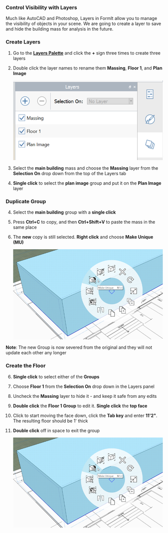### Control Visibility with Layers
Much like AutoCAD and Photoshop, Layers in FormIt allow you to manage the visibility of objects in your scene. We are going to create a layer to save and hide the building mass for analysis in the future.

### Create Layers

1. Go to the [**Layers Palette**](../formit-introduction/tool-bars.md) and click the **+** sign three times to create three layers

2. Double click the layer names to rename them **Massing**, **Floor 1**, and **Plan Image**
     
     ![](./images/10c435cf-fcc2-4a4b-9135-094dea903da2.png)

3. Select the **main building** mass and choose the **Massing** layer from the **Selection On** drop down from the top of the Layers tab

10. **Single click** to select the **plan image** group and put it on the **Plan Image** layer

### Duplicate Group

4. Select the **main building** group with a **single click** 

5. Press **Ctrl+C** to copy, and then **Ctrl+Shift+V** to paste the mass in the same place

5. The **new** copy is still selected. **Right click** and choose **Make Unique (MU)**

     ![](./images/3f46a20c-a1ab-44a1-8ba3-d2cdb050f1bd.png)

**Note**: The new Group is now severed from the original and they will not update each other any longer

### Create the Floor

6. **Single click** to select either of the **Groups**

7. Choose **Floor 1** from the **Selection On** drop down in the Layers panel

8. Uncheck the **Massing** layer to hide it - and keep it safe from any edits

9. **Double click** the **Floor 1 Group** to edit it. **Single click** the **top face** 

10. Click to start moving the face down, click the **Tab key** and enter **11'2"**. The resulting floor should be 1' thick

11. **Double click** off in space to exit the group

     ![](./images/3f46a20c-a1ab-44a1-8ba3-d2cdb050f1bd.png)

